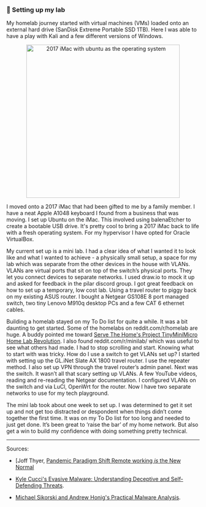 ### 🚧 Setting up my lab

My homelab journey started with virtual machines (VMs) loaded onto an external hard drive (SanDisk Extreme Portable SSD 1TB). Here I was able to have a play with Kali and a few different versions of Windows.

<p align="center">
<img
src="https://github.com/thequietlife/malware-analysis/blob/d2fb83843cf68c1bf3261e292822cc7ce886191d/images/iMac.jpeg"
alt="2017 iMac with ubuntu as the operating system" width="400"/>
</p>
I moved onto a 2017 iMac that had been gifted to me by a family member. I have a neat Apple A1048 keyboard I found from a business that was moving. I set up Ubuntu on the iMac. This involved using balenaEtcher to create a bootable USB drive. It's pretty cool to bring a 2017 iMac back to life with a fresh operating system. For my hypervisor I have opted for Oracle VirtualBox. 


My current set up is a mini lab. I had a clear idea of what I wanted it to look like and what I wanted to achieve - a physically small setup, a space for my lab which was separate from the other devices in the house with VLANs. VLANs are virtual ports that sit on top of the switch’s physical ports. They let you connect devices to separate networks. I used draw.io to mock it up and asked for feedback in the pilar discord group. I got great feedback on how to set up a temporary, low cost lab. Using a travel router to piggy back on my existing ASUS router. I bought a Netgear GS108E 8 port managed switch, two tiny Lenovo M910q desktop PCs and a few CAT 6 ethernet cables.

Building a homelab stayed on my To Do list for quite a while. It was a bit daunting to get started. Some of the homelabs on reddit.com/r/homelab are huge. A buddy pointed me toward [Serve The Home's Project TinyMiniMicro Home Lab Revolution](https://www.servethehome.com/introducing-project-tinyminimicro-home-lab-revolution/). I also found reddit.com/r/minilab/ which was useful to see what others had made. I had to stop scrolling and start. Knowing what to start with was tricky. How do I use a switch to get VLANs set up? I started with setting up the GL.iNet Slate AX 1800 travel router. I use the repeater method. I also set up VPN through the travel router’s admin panel. Next was the switch. It wasn’t all that scary setting up VLANs. A few YouTube videos, reading and re-reading the Netgear documentation. I configured VLANs on the switch and via LuCl, OpenWrt for the router. Now I have two separate networks to use for my tech playground.

The mini lab took about one week to set up. I was determined to get it set up and not get too distracted or despondent when things didn’t come together the first time. It was on my To Do list for too long and needed to just get done. It’s been great to ‘raise the bar’ of my home network. But also get a win to build my confidence with doing something pretty technical.
__________________
Sources: 
- [Joff Thyer, [Pandemic Paradigm Shift Remote working *is* the New Normal](https://www.blackhillsinfosec.com/wp-content/uploads/2020/09/SLIDES_PandemicParadigmShift.pdf)

- [Kyle Cucci's Evasive Malware: Understanding Deceptive and Self-Defending Threats](https://nostarch.com/evasive-malware). 

- [Michael Sikorski and Andrew Honig's Practical Malware Analysis](https://www.amazon.com/Practical-Malware-Analysis-Hands-Dissecting/dp/1593272901). 
